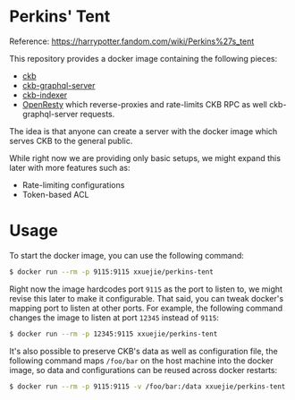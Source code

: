 Perkins' Tent
=============

Reference: https://harrypotter.fandom.com/wiki/Perkins%27s_tent

This repository provides a docker image containing the following pieces:

* [ckb](https://github.com/nervosnetwork/ckb)
* [ckb-graphql-server](https://github.com/xxuejie/ckb-graphql-server)
* [ckb-indexer](https://github.com/quake/ckb-indexer)
* [OpenResty](https://github.com/openresty/openresty) which reverse-proxies and rate-limits CKB RPC as well ckb-graphql-server requests.

The idea is that anyone can create a server with the docker image which serves CKB to the general public.

While right now we are providing only basic setups, we might expand this later with more features such as:

* Rate-limiting configurations
* Token-based ACL

# Usage

To start the docker image, you can use the following command:

```bash
$ docker run --rm -p 9115:9115 xxuejie/perkins-tent
```

Right now the image hardcodes port `9115` as the port to listen to, we might revise this later to make it configurable. That said, you can tweak docker's mapping port to listen at other ports. For example, the following command changes the image to listen at port `12345` instead of `9115`:

```bash
$ docker run --rm -p 12345:9115 xxuejie/perkins-tent
```

It's also possible to preserve CKB's data as well as configuration file, the following command maps `/foo/bar` on the host machine into the docker image, so data and configurations can be reused across docker restarts:

```bash
$ docker run --rm -p 9115:9115 -v /foo/bar:/data xxuejie/perkins-tent
```
